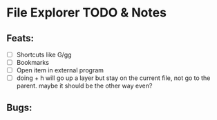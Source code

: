 # File Explorer TODO & Notes

## Feats:

- [ ] Shortcuts like G/gg
- [ ] Bookmarks
- [ ] Open item in external program
- [ ] doing <Modifier> + h will go up a layer but stay on the current file, not
  go to the parent. maybe it should be the other way even?

## Bugs:
